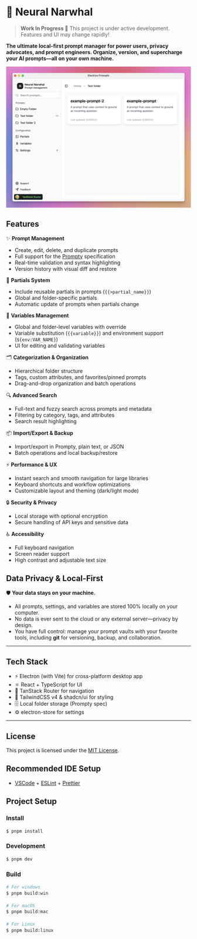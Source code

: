 # 🐬 Neural Narwhal

> **Work In Progress 🚧**
> This project is under active development. Features and UI may change rapidly!

**The ultimate local-first prompt manager for power users, privacy advocates, and prompt engineers. Organize, version, and supercharge your AI prompts—all on your own machine.**

![Screenshot](./screenshot.png)

## Features

✨ **Prompt Management**
- Create, edit, delete, and duplicate prompts
- Full support for the [Prompty](https://prompty.ai) specification
- Real-time validation and syntax highlighting
- Version history with visual diff and restore

🧩 **Partials System**
- Include reusable partials in prompts (`{{>partial_name}}`)
- Global and folder-specific partials
- Automatic update of prompts when partials change

🔢 **Variables Management**
- Global and folder-level variables with override
- Variable substitution (`{{variable}}`) and environment support (`${env:VAR_NAME}`)
- UI for editing and validating variables

🗂️ **Categorization & Organization**
- Hierarchical folder structure
- Tags, custom attributes, and favorites/pinned prompts
- Drag-and-drop organization and batch operations

🔍 **Advanced Search**
- Full-text and fuzzy search across prompts and metadata
- Filtering by category, tags, and attributes
- Search result highlighting

📦 **Import/Export & Backup**
- Import/export in Prompty, plain text, or JSON
- Batch operations and local backup/restore

⚡ **Performance & UX**
- Instant search and smooth navigation for large libraries
- Keyboard shortcuts and workflow optimizations
- Customizable layout and theming (dark/light mode)

🔒 **Security & Privacy**
- Local storage with optional encryption
- Secure handling of API keys and sensitive data

♿ **Accessibility**
- Full keyboard navigation
- Screen reader support
- High contrast and adjustable text size

## Data Privacy & Local-First

🛡️ **Your data stays on your machine.**
- All prompts, settings, and variables are stored 100% locally on your computer.
- No data is ever sent to the cloud or any external server—privacy by design.
- You have full control: manage your prompt vaults with your favorite tools, including **git** for versioning, backup, and collaboration.

---

## Tech Stack
- ⚡ Electron (with Vite) for cross-platform desktop app
- ⚛️ React + TypeScript for UI
- 🧭 TanStack Router for navigation
- 🎨 TailwindCSS v4 & shadcn/ui for styling
- 🗄️ Local folder storage (Prompty spec)
- ⚙️ electron-store for settings

---

## License

This project is licensed under the [MIT License](./LICENSE).

## Recommended IDE Setup

- [VSCode](https://code.visualstudio.com/) + [ESLint](https://marketplace.visualstudio.com/items?itemName=dbaeumer.vscode-eslint) + [Prettier](https://marketplace.visualstudio.com/items?itemName=esbenp.prettier-vscode)

## Project Setup

### Install

```bash
$ pnpm install
```

### Development

```bash
$ pnpm dev
```

### Build

```bash
# For windows
$ pnpm build:win

# For macOS
$ pnpm build:mac

# For Linux
$ pnpm build:linux
```
